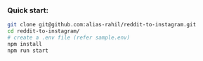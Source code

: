 ### Quick start:
```sh
git clone git@github.com:alias-rahil/reddit-to-instagram.git
cd reddit-to-instagram/
# create a .env file (refer sample.env)
npm install
npm run start
```

